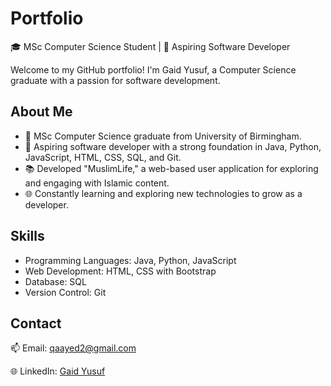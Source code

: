 # Portfolio

🎓 MSc Computer Science Student | 🚀 Aspiring Software Developer

Welcome to my GitHub portfolio! I'm Gaid Yusuf, a Computer Science graduate with a passion for software development.

## About Me

- 🌟 MSc Computer Science graduate from University of Birmingham.
- 🚀 Aspiring software developer with a strong foundation in Java, Python, JavaScript, HTML, CSS, SQL, and Git.
- 📚 Developed "MuslimLife," a web-based user application for exploring and engaging with Islamic content.
- 🌐 Constantly learning and exploring new technologies to grow as a developer.

## Skills

- Programming Languages: Java, Python, JavaScript
- Web Development: HTML, CSS with Bootstrap
- Database: SQL
- Version Control: Git

## Contact

📫 Email: [qaayed2@gmail.com](mailto:qaayed2@gmail.com)

🌐 LinkedIn: [Gaid Yusuf](https://www.linkedin.com/in/gaidyusuf/)

